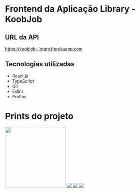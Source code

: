 # Frontend da Aplicação Library - KoobJob

## URL da API
  https://koobjob-library.herokuapp.com
  
## Tecnologias utilizadas
  - React.js
  - TypeScript
  - Git
  - Eslint
  - Prettier

# Prints do projeto

<img src="http://koobjob-library.herokuapp.com/uploads/img1.jpeg" width="200px">

<img src="http://koobjob-library.herokuapp.com/uploads/img2.jpeg">

<img src="http://koobjob-library.herokuapp.com/uploads/img3.png">

<img src="http://koobjob-library.herokuapp.com/uploads/img4.png">
